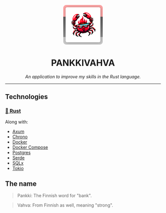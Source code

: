 <p align="center">
  <img src="./misc/icon.png" width="128" height="128" />
</p>

<h1 align="center"><b>PANKKIVAHVA</b></h1>

<p align="center">
  <i>An application to improve my skills in the Rust language.</i>
</p>

---

## Technologies

### [🦀 Rust](https://www.rust-lang.org)

Along with:

- [Axum](https://https://github.com/tokio-rs/axum)
- [Chrono](https://github.com/chronotope/chrono)
- [Docker](https://www.docker.com)
- [Docker Compose](https://docs.docker.com/compose)
- [Postgres](https://www.postgresql.org)
- [Serde](https://github.com/serde-rs/serde)
- [SQLx](https://github.com/launchbadge/sqlx)
- [Tokio](https://github.com/tokio-rs/tokio)

## The name

> Pankki: The Finnish word for "bank".

> Vahva: From Finnish as well, meaning "strong".
